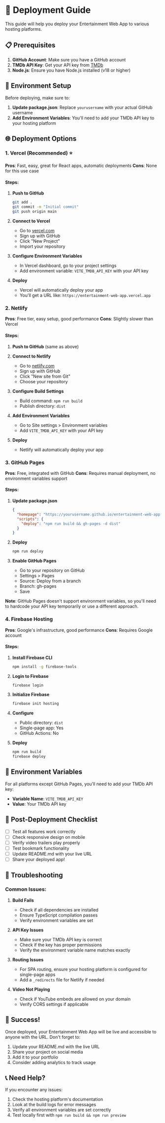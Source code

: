 # 🚀 Deployment Guide

This guide will help you deploy your Entertainment Web App to various hosting platforms.

## 📋 Prerequisites

1. **GitHub Account**: Make sure you have a GitHub account
2. **TMDb API Key**: Get your API key from [TMDb](https://www.themoviedb.org/settings/api)
3. **Node.js**: Ensure you have Node.js installed (v18 or higher)

## 🔧 Environment Setup

Before deploying, make sure to:

1. **Update package.json**: Replace `yourusername` with your actual GitHub username
2. **Add Environment Variables**: You'll need to add your TMDb API key to your hosting platform

## 🌐 Deployment Options

### 1. Vercel (Recommended) ⭐

**Pros**: Fast, easy, great for React apps, automatic deployments
**Cons**: None for this use case

#### Steps:
1. **Push to GitHub**
   ```bash
   git add .
   git commit -m "Initial commit"
   git push origin main
   ```

2. **Connect to Vercel**
   - Go to [vercel.com](https://vercel.com)
   - Sign up with GitHub
   - Click "New Project"
   - Import your repository

3. **Configure Environment Variables**
   - In Vercel dashboard, go to your project settings
   - Add environment variable: `VITE_TMDB_API_KEY` with your API key

4. **Deploy**
   - Vercel will automatically deploy your app
   - You'll get a URL like: `https://entertainment-web-app.vercel.app`

### 2. Netlify

**Pros**: Free tier, easy setup, good performance
**Cons**: Slightly slower than Vercel

#### Steps:
1. **Push to GitHub** (same as above)

2. **Connect to Netlify**
   - Go to [netlify.com](https://netlify.com)
   - Sign up with GitHub
   - Click "New site from Git"
   - Choose your repository

3. **Configure Build Settings**
   - Build command: `npm run build`
   - Publish directory: `dist`

4. **Add Environment Variables**
   - Go to Site settings > Environment variables
   - Add `VITE_TMDB_API_KEY` with your API key

5. **Deploy**
   - Netlify will automatically deploy your app

### 3. GitHub Pages

**Pros**: Free, integrated with GitHub
**Cons**: Requires manual deployment, no environment variables support

#### Steps:
1. **Update package.json**
   ```json
   {
     "homepage": "https://yourusername.github.io/entertainment-web-app",
     "scripts": {
       "deploy": "npm run build && gh-pages -d dist"
     }
   }
   ```

2. **Deploy**
   ```bash
   npm run deploy
   ```

3. **Enable GitHub Pages**
   - Go to your repository on GitHub
   - Settings > Pages
   - Source: Deploy from a branch
   - Branch: gh-pages
   - Save

**Note**: GitHub Pages doesn't support environment variables, so you'll need to hardcode your API key temporarily or use a different approach.

### 4. Firebase Hosting

**Pros**: Google's infrastructure, good performance
**Cons**: Requires Google account

#### Steps:
1. **Install Firebase CLI**
   ```bash
   npm install -g firebase-tools
   ```

2. **Login to Firebase**
   ```bash
   firebase login
   ```

3. **Initialize Firebase**
   ```bash
   firebase init hosting
   ```

4. **Configure**
   - Public directory: `dist`
   - Single-page app: Yes
   - GitHub Actions: No

5. **Deploy**
   ```bash
   npm run build
   firebase deploy
   ```

## 🔑 Environment Variables

For all platforms except GitHub Pages, you'll need to add your TMDb API key:

- **Variable Name**: `VITE_TMDB_API_KEY`
- **Value**: Your TMDb API key

## 📝 Post-Deployment Checklist

- [ ] Test all features work correctly
- [ ] Check responsive design on mobile
- [ ] Verify video trailers play properly
- [ ] Test bookmark functionality
- [ ] Update README.md with your live URL
- [ ] Share your deployed app!

## 🐛 Troubleshooting

### Common Issues:

1. **Build Fails**
   - Check if all dependencies are installed
   - Ensure TypeScript compilation passes
   - Verify environment variables are set

2. **API Key Issues**
   - Make sure your TMDb API key is correct
   - Check if the key has proper permissions
   - Verify the environment variable name matches exactly

3. **Routing Issues**
   - For SPA routing, ensure your hosting platform is configured for single-page apps
   - Add a `_redirects` file for Netlify if needed

4. **Video Not Playing**
   - Check if YouTube embeds are allowed on your domain
   - Verify CORS settings if applicable

## 🎉 Success!

Once deployed, your Entertainment Web App will be live and accessible to anyone with the URL. Don't forget to:

1. Update your README.md with the live URL
2. Share your project on social media
3. Add it to your portfolio
4. Consider adding analytics to track usage

## 📞 Need Help?

If you encounter any issues:
1. Check the hosting platform's documentation
2. Look at the build logs for error messages
3. Verify all environment variables are set correctly
4. Test locally first with `npm run build && npm run preview` 